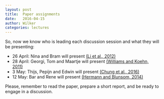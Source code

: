 ```yaml
---
layout: post
title:  Paper assignments
date:   2016-04-15
author: Wilker
categories: lectures
---
```


So, now we know who is leading each discussion session and what they will be presenting:

* 26 April: Nina and Bram will present [(Li et al., 2012)](http://www.aclweb.org/anthology/W/W12/W12-3128.pdf) 
* 28 April: Georgi, Tom and Maartje will present [(Williams and Koehn, 2011)](http://www.aclweb.org/anthology/W11-2126.pdf)
* 3 May: Thijs, Pepijn and Edwin  will present [(Chung et al., 2016)](http://arxiv.org/abs/1603.06147)
* 12 May: Bar and Rene will present [(Hermann and Blunsom, 2014)](http://www.aclweb.org/anthology/P/P14/P14-1006.pdf)

Please, remember to read the paper, prepare a short report, and be ready to engage in a discussion.

